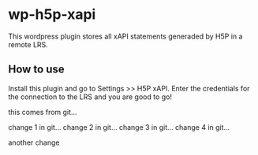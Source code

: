 wp-h5p-xapi
===========

This wordpress plugin stores all xAPI statements generaded by H5P in a remote LRS.

How to use
----------

Install this plugin and go to Settings >> H5P xAPI. Enter the credentials for the connection to the LRS and you are good to go!

this comes from git...

change 1 in git...
change 2 in git...
change 3 in git...
change 4 in git...

another change
